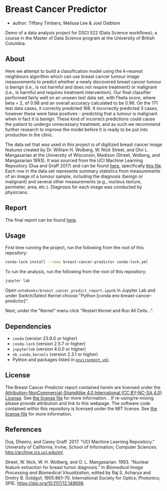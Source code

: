 # Breast Cancer Predictor

  - author: Tiffany Timbers, Melissa Lee & Joel Ostblom

Demo of a data analysis project for DSCI 522 (Data Science workflows); a
course in the Master of Data Science program at the University of
British Columbia.

## About

Here we attempt to build a classification model using the k-nearest 
neighbours algorithm which can use breast cancer tumour image 
measurements to predict whether a newly discovered breast cancer tumour 
is benign (i.e., is not harmful and does not require treatment) or 
malignant (i.e., is harmful and requires treatment intervention). 
Our final classifier performed fairly well on an unseen test data set, 
with Fbeta score, where beta = 2, of 0.98 
and an overall accuracy calculated to be 0.96. On the 171 test data cases, 
it correctly predicted 168. 
It incorrectly predicted 3 cases, 
however these were false positives - predicting that a tumour is malignant 
when in fact it is benign. 
These kind of incorrect predictions could cause the patient 
to undergo unnecessary treatment, 
and as such we recommend further research to improve the model 
before it is ready to be put into production in the clinic.


The data set that was used in this project is of digitized breast cancer
image features created by Dr. William H. Wolberg, W. Nick Street, and
Olvi L. Mangasarian at the University of Wisconsin, Madison (Street,
Wolberg, and Mangasarian 1993). It was sourced from the UCI Machine
Learning Repository (Dua and Graff 2017) and can be found
[here](https://archive.ics.uci.edu/ml/datasets/Breast+Cancer+Wisconsin+\(Diagnostic\)),
specifically [this
file](http://mlr.cs.umass.edu/ml/machine-learning-databases/breast-cancer-wisconsin/wdbc.data).
Each row in the data set represents summary statistics from measurements
of an image of a tumour sample, including the diagnosis (benign or
malignant) and several other measurements (e.g., nucleus texture,
perimeter, area, etc.). Diagnosis for each image was conducted by
physicians.

## Report

The final report can be found
[here](https://ttimbers.github.io/breast-cancer-predictor/notebooks/breast_cancer_predictor_report.html).

## Usage

First time running the project,
run the following from the root of this repository:

``` bash
conda-lock install --name breast-cancer-predictor conda-lock.yml
```

To run the analysis,
run the following from the root of this repository:

``` bash
jupyter lab 
```

Open `notebooks/breast_cancer_predict_report.ipynb` in Jupyter Lab
and under Switch/Select Kernel choose 
"Python [conda env:breast-cancer-predictor]".

Next, under the "Kernel" menu click "Restart Kernel and Run All Cells...".

## Dependencies

- `conda` (version 23.9.0 or higher)
- `conda-lock` (version 2.5.7 or higher)
- `jupyterlab` (version 4.0.0 or higher)
- `nb_conda_kernels` (version 2.3.1 or higher)
- Python and packages listed in [`environment.yml`](environment.yml)

## License

The Breast Cancer Predictor report contained herein are licensed under the
[Attribution-NonCommercial-ShareAlike 4.0 International (CC BY-NC-SA 4.0) License](https://creativecommons.org/licenses/by-nc-sa/4.0/).
See [the license file](LICENSE.md) for more information. . If
re-using/re-mixing please provide attribution and link to this webpage.
The software code contained within this repository is licensed under the
MIT license. See [the license file](LICENSE.md) for more information.

## References

Dua, Dheeru, and Casey Graff. 2017. “UCI Machine Learning Repository.”
University of California, Irvine, School of Information; Computer
Sciences. <http://archive.ics.uci.edu/ml>.

Street, W. Nick, W. H. Wolberg, and O. L. Mangasarian. 1993. “Nuclear
feature extraction for breast tumor diagnosis.” In *Biomedical Image
Processing and Biomedical Visualization*, edited by Raj S. Acharya and
Dmitry B. Goldgof, 1905:861–70. International Society for Optics;
Photonics; SPIE. <https://doi.org/10.1117/12.148698>.
